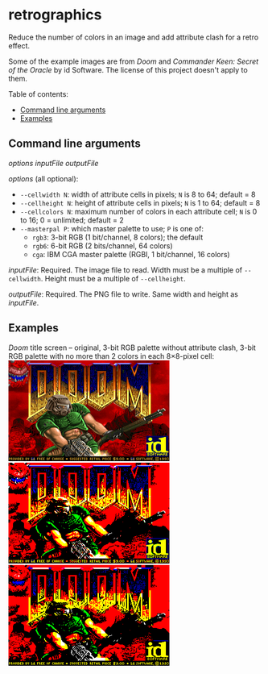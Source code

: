 # retrographics
Reduce the number of colors in an image and add attribute clash for a retro effect.

Some of the example images are from *Doom* and *Commander Keen: Secret of the Oracle* by id Software. The license of this project doesn't apply to them.

Table of contents:
* [Command line arguments](#command-line-arguments)
* [Examples](#examples)

## Command line arguments
*options* *inputFile* *outputFile*

*options* (all optional):
* `--cellwidth N`: width of attribute cells in pixels; `N` is 8 to 64; default = 8
* `--cellheight N`: height of attribute cells in pixels; `N` is 1 to 64; default = 8
* `--cellcolors N`: maximum number of colors in each attribute cell; `N` is 0 to 16; 0 = unlimited; default = 2
* `--masterpal P`: which master palette to use; `P` is one of:
  * `rgb3`: 3-bit RGB (1 bit/channel, 8 colors); the default
  * `rgb6`: 6-bit RGB (2 bits/channel, 64 colors)
  * `cga`: IBM CGA master palette (RGBI, 1 bit/channel, 16 colors)

*inputFile*: Required. The image file to read. Width must be a multiple of `--cellwidth`. Height must be a multiple of `--cellheight`.

*outputFile*: Required. The PNG file to write. Same width and height as *inputFile*.

## Examples
*Doom* title screen &ndash; original, 3-bit RGB palette without attribute clash, 3-bit RGB palette with no more than 2 colors in each 8&times;8-pixel cell:
![original](test-in/doom.png)
![8 colors](test-out/doom-8,8.png)
![8 colors and attribute clash](test-out/doom-8,2.png)
